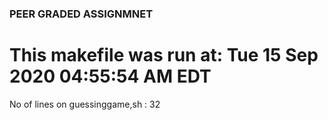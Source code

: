 ### PEER GRADED ASSIGNMNET ###
# This makefile was run at: Tue 15 Sep 2020 04:55:54 AM EDT #
 No of lines on guessinggame,sh :  32 
